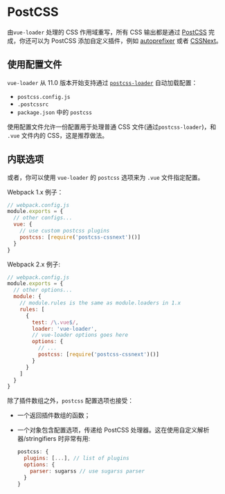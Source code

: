 # PostCSS

由`vue-loader` 处理的 CSS 作用域重写，所有 CSS 输出都是通过 [PostCSS](https://github.com/postcss/postcss) 完成，你还可以为 PostCSS 添加自定义插件，例如 [autoprefixer](https://github.com/postcss/autoprefixer) 或者 [CSSNext](http://cssnext.io/)。

## 使用配置文件

`vue-loader` 从 11.0 版本开始支持通过 [`postcss-loader`](https://github.com/postcss/postcss-loader#usage) 自动加载配置：

- `postcss.config.js`
- `.postcssrc`
- `package.json` 中的 `postcss`

使用配置文件允许一份配置用于处理普通 CSS 文件(通过`postcss-loader`)，和 `.vue` 文件内的 CSS，这是推荐做法。

## 内联选项

或者，你可以使用 `vue-loader` 的 `postcss` 选项来为 `.vue` 文件指定配置。

Webpack 1.x 例子：

``` js
// webpack.config.js
module.exports = {
  // other configs...
  vue: {
    // use custom postcss plugins
    postcss: [require('postcss-cssnext')()]
  }
}
```

Webpack 2.x 例子:

``` js
// webpack.config.js
module.exports = {
  // other options...
  module: {
    // module.rules is the same as module.loaders in 1.x
    rules: [
      {
        test: /\.vue$/,
        loader: 'vue-loader',
        // vue-loader options goes here
        options: {
          // ...
          postcss: [require('postcss-cssnext')()]
        }
      }
    ]
  }
}
```

除了插件数组之外，`postcss` 配置选项也接受：

- 一个返回插件数组的函数；

- 一个对象包含配置选项，传递给 PostCSS 处理器。这在使用自定义解析器/stringifiers 时非常有用:

  ``` js
  postcss: {
    plugins: [...], // list of plugins
    options: {
      parser: sugarss // use sugarss parser
    }
  }
  ```

